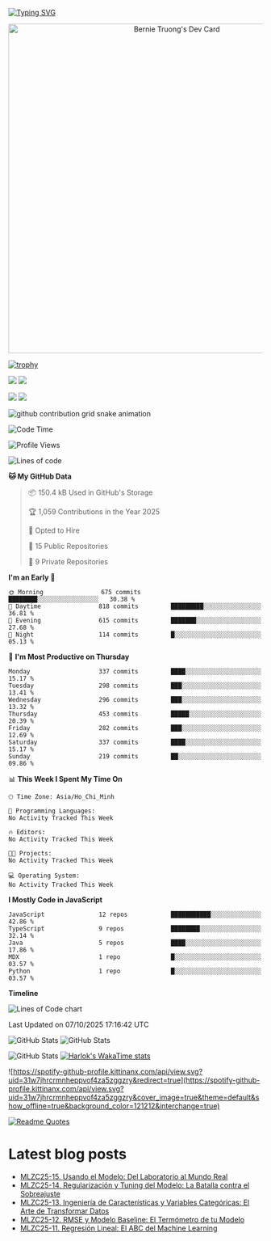 [![Typing SVG](https://readme-typing-svg.demolab.com?font=Fira+Code&pause=1000&color=F37022&center=true&vCenter=true&random=true&width=435&lines=A+Senior+Student+at+FPT+University;A+Member+of+Japanese+Software+Club;A+Passionate+and+Curiosity+Developer)](https://git.io/typing-svg)

<div align="center">
   <a href="https://app.daily.dev/bernietruong">
      <img src="./devcard.png" width="652" alt="Bernie Truong's Dev Card"/>
   </a>
</div>

[![trophy](https://github-profile-trophy.vercel.app/?username=i-am-truong&theme=buddhism)](https://github.com/ryo-ma/github-profile-trophy)

![](https://raw.githubusercontent.com/i-am-truong/i-am-truong/master/generated/languages.svg#gh-dark-mode-only)
![](https://raw.githubusercontent.com/i-am-truong/i-am-truong/master/generated/overview.svg#gh-dark-mode-only)

![](https://raw.githubusercontent.com/i-am-truong/i-am-truong/master/generated/overview.svg#gh-light-mode-only)
![](https://raw.githubusercontent.com/i-am-truong/i-am-truong/master/generated/languages.svg#gh-light-mode-only)

<picture>
  <source
    media="(prefers-color-scheme: dark)"
    srcset="https://raw.githubusercontent.com/i-am-truong/i-am-truong/output/github-contribution-grid-snake-dark.svg"
  />
  <source
    media="(prefers-color-scheme: light)"
    srcset="https://raw.githubusercontent.com/i-am-truong/i-am-truong/output/github-contribution-grid-snake.svg"
  />
  <img
    alt="github contribution grid snake animation"
    src="https://raw.githubusercontent.com/i-am-truong/i-am-truong/output/github-contribution-grid-snake.svg"
  />
</picture>

<!--START_SECTION:waka-->
![Code Time](http://img.shields.io/badge/Code%20Time-14%20hrs%2031%20mins-blue)

![Profile Views](http://img.shields.io/badge/Profile%20Views-0-blue)

![Lines of code](https://img.shields.io/badge/From%20Hello%20World%20I%27ve%20Written-796.3%20thousand%20lines%20of%20code-blue)

**🐱 My GitHub Data** 

> 📦 150.4 kB Used in GitHub's Storage 
 > 
> 🏆 1,059 Contributions in the Year 2025
 > 
> 💼 Opted to Hire
 > 
> 📜 15 Public Repositories 
 > 
> 🔑 9 Private Repositories 
 > 
**I'm an Early 🐤** 

```text
🌞 Morning                675 commits         ████████░░░░░░░░░░░░░░░░░   30.38 % 
🌆 Daytime                818 commits         █████████░░░░░░░░░░░░░░░░   36.81 % 
🌃 Evening                615 commits         ███████░░░░░░░░░░░░░░░░░░   27.68 % 
🌙 Night                  114 commits         █░░░░░░░░░░░░░░░░░░░░░░░░   05.13 % 
```
📅 **I'm Most Productive on Thursday** 

```text
Monday                   337 commits         ████░░░░░░░░░░░░░░░░░░░░░   15.17 % 
Tuesday                  298 commits         ███░░░░░░░░░░░░░░░░░░░░░░   13.41 % 
Wednesday                296 commits         ███░░░░░░░░░░░░░░░░░░░░░░   13.32 % 
Thursday                 453 commits         █████░░░░░░░░░░░░░░░░░░░░   20.39 % 
Friday                   282 commits         ███░░░░░░░░░░░░░░░░░░░░░░   12.69 % 
Saturday                 337 commits         ████░░░░░░░░░░░░░░░░░░░░░   15.17 % 
Sunday                   219 commits         ██░░░░░░░░░░░░░░░░░░░░░░░   09.86 % 
```


📊 **This Week I Spent My Time On** 

```text
🕑︎ Time Zone: Asia/Ho_Chi_Minh

💬 Programming Languages: 
No Activity Tracked This Week

🔥 Editors: 
No Activity Tracked This Week

🐱‍💻 Projects: 
No Activity Tracked This Week

💻 Operating System: 
No Activity Tracked This Week
```

**I Mostly Code in JavaScript** 

```text
JavaScript               12 repos            ███████████░░░░░░░░░░░░░░   42.86 % 
TypeScript               9 repos             ████████░░░░░░░░░░░░░░░░░   32.14 % 
Java                     5 repos             ████░░░░░░░░░░░░░░░░░░░░░   17.86 % 
MDX                      1 repo              █░░░░░░░░░░░░░░░░░░░░░░░░   03.57 % 
Python                   1 repo              █░░░░░░░░░░░░░░░░░░░░░░░░   03.57 % 
```



**Timeline**

![Lines of Code chart](https://raw.githubusercontent.com/i-am-truong/i-am-truong/master/assets/bar_graph.png)


 Last Updated on 07/10/2025 17:16:42 UTC
<!--END_SECTION:waka-->

![GitHub Stats](https://github-readme-stats.vercel.app/api?username=i-am-truong&show=reviews,discussions_started,discussions_answered,prs_merged,prs_merged_percentage&theme=ambient_gradient&rank_icon=percentile&show_icons=true&include_all_commits=true&hide_border=true&count_private=true)
![GitHub Stats](https://streak-stats.demolab.com?user=i-am-truong&theme=ambient_gradient&hide_border=true)

![GitHub Stats](https://github-readme-stats.vercel.app/api/top-langs/?username=i-am-truong&theme=ambient_gradient&show_icons=true&hide_border=true&layout=compact)
[![Harlok's WakaTime stats](https://github-readme-stats.vercel.app/api/wakatime?username=iamtruong&theme=ambient_gradient&layout=compact&custom_title=Bernie%20Truong's%20WakaTime%20Stats)](https://github.com/anuraghazra/github-readme-stats)

![https://spotify-github-profile.kittinanx.com/api/view.svg?uid=31w7jhrcrmnheppvof4za5zggzry&redirect=true](https://spotify-github-profile.kittinanx.com/api/view.svg?uid=31w7jhrcrmnheppvof4za5zggzry&cover_image=true&theme=default&show_offline=true&background_color=121212&interchange=true)

[![Readme Quotes](https://quotes-github-readme.vercel.app/api?type=horizontal&theme=github_blue)](https://github.com/piyushsuthar/github-readme-quotes)


# Latest blog posts
<!-- BLOG-POST-LIST:START -->
- [MLZC25-15. Usando el Modelo: Del Laboratorio al Mundo Real](https://dev.to/jesus_oviedoriquelme_084/mlzc25-15-usando-el-modelo-del-laboratorio-al-mundo-real-11jj)
- [MLZC25-14. Regularización y Tuning del Modelo: La Batalla contra el Sobreajuste](https://dev.to/jesus_oviedoriquelme_084/mlzc25-14-regularizacion-y-tuning-del-modelo-la-batalla-contra-el-sobreajuste-4hd2)
- [MLZC25-13. Ingeniería de Características y Variables Categóricas: El Arte de Transformar Datos](https://dev.to/jesus_oviedoriquelme_084/mlzc25-13-ingenieria-de-caracteristicas-y-variables-categoricas-el-arte-de-transformar-datos-2kk1)
- [MLZC25-12. RMSE y Modelo Baseline: El Termómetro de tu Modelo](https://dev.to/jesus_oviedoriquelme_084/mlzc25-12-rmse-y-modelo-baseline-el-termometro-de-tu-modelo-52p1)
- [MLZC25-11. Regresión Lineal: El ABC del Machine Learning](https://dev.to/jesus_oviedoriquelme_084/mlzc25-11-regresion-lineal-el-abc-del-machine-learning-5bhm)
<!-- BLOG-POST-LIST:END -->

<!-- START gadpp -->
